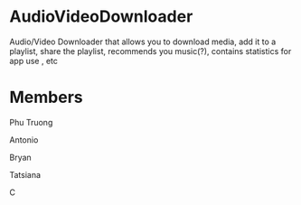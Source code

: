 # AudioVideoDownloader
Audio/Video Downloader that allows you to download media, add it to a playlist, share the playlist, recommends you music(?), contains statistics for app use , etc


# Members
Phu Truong  

Antonio  

Bryan  

Tatsiana

C
